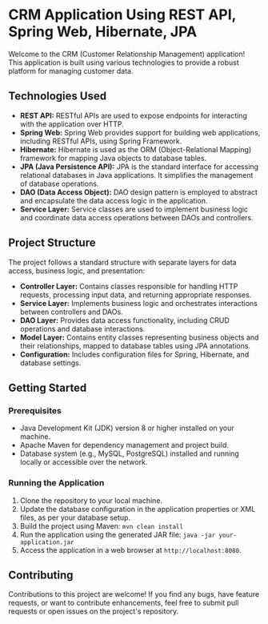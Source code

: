 <!DOCTYPE html>
<html lang="en">
<head>
  <meta charset="UTF-8">
  <meta name="viewport" content="width=device-width, initial-scale=1.0">
  
</head>
<body>

  <h1>CRM Application Using REST API, Spring Web, Hibernate, JPA</h1>

  <p>Welcome to the CRM (Customer Relationship Management) application! This application is built using various technologies to provide a robust platform for managing customer data.</p>

  <h2>Technologies Used</h2>

  <ul>
    <li><strong>REST API:</strong> RESTful APIs are used to expose endpoints for interacting with the application over HTTP.</li>
    <li><strong>Spring Web:</strong> Spring Web provides support for building web applications, including RESTful APIs, using Spring Framework.</li>
    <li><strong>Hibernate:</strong> Hibernate is used as the ORM (Object-Relational Mapping) framework for mapping Java objects to database tables.</li>
    <li><strong>JPA (Java Persistence API):</strong> JPA is the standard interface for accessing relational databases in Java applications. It simplifies the management of database operations.</li>
    <li><strong>DAO (Data Access Object):</strong> DAO design pattern is employed to abstract and encapsulate the data access logic in the application.</li>
    <li><strong>Service Layer:</strong> Service classes are used to implement business logic and coordinate data access operations between DAOs and controllers.</li>
  </ul>

  <h2>Project Structure</h2>

  <p>The project follows a standard structure with separate layers for data access, business logic, and presentation:</p>

  <ul>
    <li><strong>Controller Layer:</strong> Contains classes responsible for handling HTTP requests, processing input data, and returning appropriate responses.</li>
    <li><strong>Service Layer:</strong> Implements business logic and orchestrates interactions between controllers and DAOs.</li>
    <li><strong>DAO Layer:</strong> Provides data access functionality, including CRUD operations and database interactions.</li>
    <li><strong>Model Layer:</strong> Contains entity classes representing business objects and their relationships, mapped to database tables using JPA annotations.</li>
    <li><strong>Configuration:</strong> Includes configuration files for Spring, Hibernate, and database settings.</li>
  </ul>

  <h2>Getting Started</h2>

  <h3>Prerequisites</h3>

  <ul>
    <li>Java Development Kit (JDK) version 8 or higher installed on your machine.</li>
    <li>Apache Maven for dependency management and project build.</li>
    <li>Database system (e.g., MySQL, PostgreSQL) installed and running locally or accessible over the network.</li>
  </ul>

  <h3>Running the Application</h3>

  <ol>
    <li>Clone the repository to your local machine.</li>
    <li>Update the database configuration in the application properties or XML files, as per your database setup.</li>
    <li>Build the project using Maven: <code>mvn clean install</code></li>
    <li>Run the application using the generated JAR file: <code>java -jar your-application.jar</code></li>
    <li>Access the application in a web browser at <code>http://localhost:8080</code>.</li>
  </ol>

  <h2>Contributing</h2>

  <p>Contributions to this project are welcome! If you find any bugs, have feature requests, or want to contribute enhancements, feel free to submit pull requests or open issues on the project's repository.</p>

  
</body>
</html>

